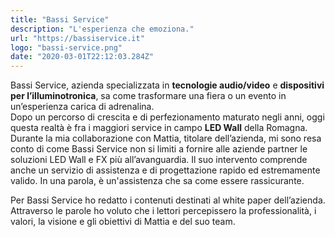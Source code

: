 ```yaml
---
title: "Bassi Service"
description: "L'esperienza che emoziona."
url: "https://bassiservice.it"
logo: "bassi-service.png"
date: "2020-03-01T22:12:03.284Z"
---
```


Bassi Service, azienda specializzata in **tecnologie audio/video** e **dispositivi per l’illuminotronica**, sa come trasformare una fiera o un evento in un’esperienza carica di adrenalina.<br/> 
Dopo un percorso di crescita e di perfezionamento maturato negli anni, oggi questa realtà è fra i maggiori service in campo **LED Wall** della Romagna.
Durante la mia collaborazione con Mattia, titolare dell’azienda, mi sono resa conto di come Bassi Service non si limiti a fornire alle aziende partner le soluzioni LED Wall e FX più all’avanguardia. Il suo intervento comprende anche un servizio di assistenza e di progettazione rapido ed estremamente valido. In una parola, è un'assistenza che sa come essere rassicurante.

Per Bassi Service ho redatto i contenuti destinati al white paper dell’azienda. Attraverso le parole ho voluto che i lettori percepissero la professionalità, i valori, la visione e gli obiettivi di Mattia e del suo team.